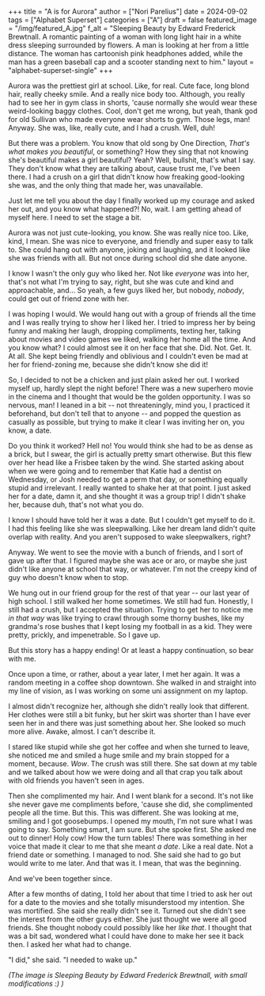 +++
title = "A is for Aurora"
author = ["Nori Parelius"]
date = 2024-09-02
tags = ["Alphabet Superset"]
categories = ["A"]
draft = false
featured_image = "/img/featured_A.jpg"
f_alt = "Sleeping Beauty by Edward Frederick Brewtnall. A romantic painting of a woman with long light hair in a white dress sleeping surrounded by flowers. A man is looking at her from a little distance. The woman has cartoonish pink headphones added, while the man has a green baseball cap and a scooter standing next to him."
layout = "alphabet-superset-single"
+++

Aurora was the prettiest girl at school. Like, for real. Cute face, long blond hair, really cheeky smile. And a really nice body too. Although, you really had to see her in gym class in shorts, 'cause normally she would wear these weird-looking baggy clothes. Cool, don't get me wrong, but yeah, thank god for old Sullivan who made everyone wear shorts to gym. Those legs, man! Anyway. She was, like, really cute, and I had a crush. Well, duh!

But there was a problem. You know that old song by One Direction, _That's what makes you beautiful_, or something? How they sing that not knowing she's beautiful makes a girl beautiful? Yeah? Well, bullshit, that's what I say. They don't know what they are talking about, cause trust me, I've been there. I had a crush on a girl that didn't know how freaking good-looking she was, and the only thing that made her, was unavailable.

Just let me tell you about the day I finally worked up my courage and asked her out, and you know what happened?! No, wait. I am getting ahead of myself here. I need to set the stage a bit.

Aurora was not just cute-looking, you know. She was really nice too. Like, kind, I mean. She was nice to everyone, and friendly and super easy to talk to. She could hang out with anyone, joking and laughing, and it looked like she was friends with all. But not once during school did she date anyone.

I know I wasn't the only guy who liked her. Not like _everyone_ was into her, that's not what I'm trying to say, right, but she was cute and kind and approachable, and... So yeah, a few guys liked her, but nobody, _nobody_, could get out of friend zone with her.

I was hoping I would. We would hang out with a group of friends all the time and I was really trying to show her I liked her. I tried to impress her by being funny and making her laugh, dropping compliments, texting her, talking about movies and video games we liked, walking her home all the time. And you know what? I could almost see it on her face that she. Did. Not. Get. It. At all. She kept being friendly and oblivious and I couldn't even be mad at her for friend-zoning me, because she didn't know she did it!

So, I decided to not be a chicken and just plain asked her out. I worked myself up, hardly slept the night before! There was a new superhero movie in the cinema and I thought that would be the golden opportunity. I was so nervous, man! I leaned in a bit -- not threateningly, mind you, I practiced it beforehand, but don't tell that to anyone -- and popped the question as casually as possible, but trying to make it clear I was inviting her on, you know, a date.

Do you think it worked? Hell no! You would think she had to be as dense as a brick, but I swear, the girl is actually pretty smart otherwise. But this flew over her head like a Frisbee taken by the wind. She started asking about when we were going and to remember that Katie had a dentist on Wednesday, or Josh needed to get a perm that day, or something equally stupid and irrelevant. I really wanted to shake her at that point. I just asked her for a date, damn it, and she thought it was a group trip! I didn't shake her, because duh, that's not what you do.

I know I should have told her it was a date. But I couldn't get myself to do it. I had this feeling like she was sleepwalking. Like her dream land didn't quite overlap with reality. And you aren't supposed to wake sleepwalkers, right?

Anyway. We went to see the movie with a bunch of friends, and I sort of gave up after that. I figured maybe she was ace or aro, or maybe she just didn't like anyone at school that way, or whatever. I'm not the creepy kind of guy who doesn't know when to stop.

We hung out in our friend group for the rest of that year -- our last year of high school. I still walked her home sometimes. We still had fun. Honestly, I still had a crush, but I accepted the situation. Trying to get her to notice me _in that way_ was like trying to crawl through some thorny bushes, like my grandma's rose bushes that I kept losing my football in as a kid. They were pretty, prickly, and impenetrable. So I gave up.

But this story has a happy ending! Or at least a happy continuation, so bear with me.

Once upon a time, or rather, about a year later, I met her again. It was a random meeting in a coffee shop downtown. She walked in and straight into my line of vision, as I was working on some uni assignment on my laptop.

I almost didn't recognize her, although she didn't really look that different. Her clothes were still a bit funky, but her skirt was shorter than I have ever seen her in and there was just something about her. She looked so much more alive. Awake, almost. I can't describe it.

I stared like stupid while she got her coffee and when she turned to leave, she noticed me and smiled a huge smile and my brain stopped for a moment, because. _Wow_. The crush was still there. She sat down at my table and we talked about how we were doing and all that crap you talk about with old friends you haven't seen in ages.

Then she complimented my hair. And I went blank for a second. It's not like she never gave me compliments before, 'cause she did, she complimented people all the time. But this. This was different. She was looking at me, smiling and I got goosebumps. I opened my mouth, I'm not sure what I was going to say. Something smart, I am sure. But she spoke first. She asked me out to dinner! Holy cow! How the turn tables! There was something in her voice that made it clear to me that she meant _a date_. Like a real date. Not a friend date or something. I managed to nod. She said she had to go but would write to me later. And that was it. I mean, that was the beginning.

And we've been together since.

After a few months of dating, I told her about that time I tried to ask her out for a date to the movies and she totally misunderstood my intention. She was mortified. She said she really didn't see it. Turned out she didn't see the interest from the other guys either. She just thought we were all good friends. She thought nobody could possibly like her _like that_. I thought that was a bit sad, wondered what I could have done to make her see it back then. I asked her what had to change.

"I did," she said. "I needed to wake up."

_(The image is Sleeping Beauty by Edward Frederick Brewtnall, with small modifications :) )_
